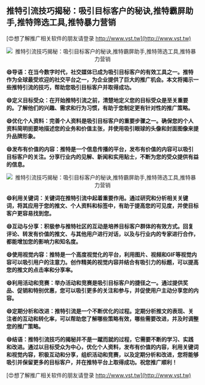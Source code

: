 ## **推特引流技巧揭秘：吸引目标客户的秘诀,推特霸屏助手,推特筛选工具,推特暴力营销**

[😍想了解推广相关软件的朋友请登录 http://www.vst.tw](http://www.vst.tw)

 <center><img src="https://vst.tw/MP4/tuiguang/png/6.png" alt="推特引流技巧揭秘：吸引目标客户的秘诀,推特霸屏助手,推特筛选工具,推特暴力营销"></center>

**😄导语：在当今数字时代，社交媒体已成为吸引目标客户的有效工具之一。推特作为全球最受欢迎的社交平台之一，为企业提供了巨大的推广机会。本文将揭示一些推特引流的技巧，帮助您吸引目标客户并取得成功。**

**😄定义目标受众：在开始推特引流之前，清楚地定义您的目标受众是至关重要的。了解他们的兴趣、需求和行为习惯，有助于您制定更有针对性的推广策略。**

**😄优化个人资料：完善个人资料是吸引目标客户的重要步骤之一。确保您的个人资料简明扼要地描述您的业务和价值主张，并使用吸引眼球的头像和封面图像来提升品牌形象。**

**😄发布有价值的内容：推特是一个信息传播的平台，发布有价值的内容可以吸引目标客户的关注。分享行业内的见解、新闻和实用贴士，不断为您的受众提供有益的信息。**

 <center><img src="https://vst.tw/MP4/tuiguang/png/5.png" alt="推特引流技巧揭秘：吸引目标客户的秘诀,推特霸屏助手,推特筛选工具,推特暴力营销"></center>

**😄利用关键词：关键词在推特引流中起着重要作用。通过研究和分析相关关键词，将其应用于您的推文、个人资料和标签中，有助于提高您的可见度，并使目标客户更容易找到您。**

**😄互动与分享：积极参与推特社区的互动是培养目标客户群体的有效方式。回复评论、转发有价值的推文、与其他用户进行对话，以及与行业内的专家进行合作，都能增加您的影响力和知名度。**

**😄使用视觉内容：推特是一个高度视觉化的平台，利用图片、视频和GIF等视觉内容可以吸引用户的注意力。创作精美的视觉内容并结合有吸引力的标题，可以提高您的推文的点击率和分享率。**

**😄利用活动和竞赛：举办活动和竞赛是吸引目标客户的捷径之一。通过提供奖品、促销和特别优惠，您可以吸引更多的关注和参与，并促使用户主动分享您的内容。**

**😄定期分析和改进：推特引流是一个不断优化的过程。定期分析推文的表现、关注者的互动和转化率，可以帮助您了解哪些策略有效，哪些需要改进，并及时调整您的推广策略。**

**😄结语：推特引流技巧的揭秘并不是一蹴而就的过程，它需要不断的学习、实践和改进。通过以目标受众为中心，优化个人资料，发布有价值的内容，利用关键词和视觉内容，积极互动和分享，组织活动和竞赛，以及定期分析和改进，您将能够吸引并保留更多的目标客户，并在推特平台上取得成功。祝您推广顺利！**

[😍想了解推广相关软件的朋友请登录 http://www.vst.tw](http://www.vst.tw)



